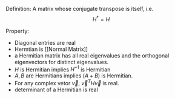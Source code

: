 Definition:
A matrix whose conjugate transpose is itself, i.e.
$$H^\dagger=H$$

Property:
- Diagonal entries are real
- Hermtian is [[Normal Matrix]]
- a Hermitian matrix has all real eigenvalues and the orthogonal eigenvectors for distinct eigenvalues.
- $H$ is Hermitian implies $H^{-1}$ is Hermitian
- $A, B$ are Hermitians implies $(A+B)$ is Hermitian.
- For any complex vetor $\vec v$, $\vec v^T H \vec v$ is real. 
- determinant of a Hermitian is real